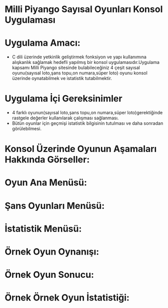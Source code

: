 # Milli Piyango Sayısal Oyunları Konsol Uygulaması

# Uygulama Amacı:
- C dili üzerinde yetkinlik geliştirmek fonksiyon ve yapı kullanımına alışkanlık sağlamak hedefli yapılmış bir konsol uygulamasıdır.Uygulama kapsamı Milli Piyango sitesinde bulabileceğiniz 4 çeşit sayısal oyunu(sayısal loto,şans topu,on numara,süper loto) oyunu konsol üzerinde oynatabilmek ve istatistik tutabilmektir.

# Uygulama İçi Gereksinimler
- 4 farklı oyunun(sayısal loto,şans topu,on numara,süper loto)gerektiğinde rastgele değerler kullanılarak çalışması sağlanması.
- Bütün oyunlar için geçmişi istatistik bilgisinin tutulması ve daha sonradan görülebilmesi.


# Konsol Üzerinde Oyunun Aşamaları Hakkında Görseller:

# Oyun Ana Menüsü:

# Şans Oyunları Menüsü:

# İstatistik Menüsü:

# Örnek Oyun Oynanışı:

# Örnek Oyun Sonucu:

# Örnek Örnek Oyun İstatistiği:




